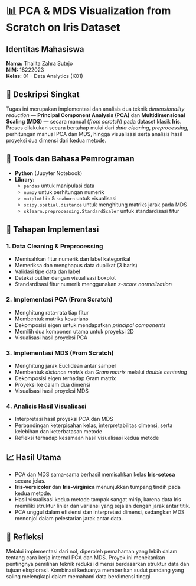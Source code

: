 # 📊 PCA & MDS Visualization from Scratch on Iris Dataset

## Identitas Mahasiswa  
**Nama:** Thalita Zahra Sutejo  
**NIM:** 18222023  
**Kelas:** 01 - Data Analytics (K01)

## 📌 Deskripsi Singkat  
Tugas ini merupakan implementasi dan analisis dua teknik *dimensionality reduction* — **Principal Component Analysis (PCA)** dan **Multidimensional Scaling (MDS)** — secara manual (*from scratch*) pada dataset klasik **Iris**. Proses dilakukan secara bertahap mulai dari *data cleaning*, *preprocessing*, perhitungan manual PCA dan MDS, hingga visualisasi serta analisis hasil proyeksi dua dimensi dari kedua metode.


## 🧰 Tools dan Bahasa Pemrograman  
- **Python** (Jupyter Notebook)  
- **Library:**  
  - `pandas` untuk manipulasi data  
  - `numpy` untuk perhitungan numerik  
  - `matplotlib` & `seaborn` untuk visualisasi  
  - `scipy.spatial.distance` untuk menghitung matriks jarak pada MDS  
  - `sklearn.preprocessing.StandardScaler` untuk standardisasi fitur  

## 🔎 Tahapan Implementasi

### 1. Data Cleaning & Preprocessing
- Memisahkan fitur numerik dan label kategorikal
- Memeriksa dan menghapus data duplikat (3 baris)
- Validasi tipe data dan label
- Deteksi outlier dengan visualisasi boxplot
- Standardisasi fitur numerik menggunakan *z-score normalization*

### 2. Implementasi PCA (From Scratch)
- Menghitung rata-rata tiap fitur
- Membentuk matriks kovarians
- Dekomposisi eigen untuk mendapatkan *principal components*
- Memilih dua komponen utama untuk proyeksi 2D
- Visualisasi hasil proyeksi PCA

### 3. Implementasi MDS (From Scratch)
- Menghitung jarak Euclidean antar sampel
- Membentuk *distance matrix* dan *Gram matrix* melalui *double centering*
- Dekomposisi eigen terhadap Gram matrix
- Proyeksi ke dalam dua dimensi
- Visualisasi hasil proyeksi MDS

### 4. Analisis Hasil Visualisasi
- Interpretasi hasil proyeksi PCA dan MDS
- Perbandingan keterpisahan kelas, interpretabilitas dimensi, serta kelebihan dan keterbatasan metode
- Refleksi terhadap kesamaan hasil visualisasi kedua metode


## 📈 Hasil Utama
- PCA dan MDS sama-sama berhasil memisahkan kelas **Iris-setosa** secara jelas.
- **Iris-versicolor** dan **Iris-virginica** menunjukkan tumpang tindih pada kedua metode.
- Hasil visualisasi kedua metode tampak sangat mirip, karena data Iris memiliki struktur linier dan variansi yang sejalan dengan jarak antar titik.
- PCA unggul dalam efisiensi dan interpretasi dimensi, sedangkan MDS menonjol dalam pelestarian jarak antar data.


## 🧠 Refleksi  
Melalui implementasi dari nol, diperoleh pemahaman yang lebih dalam tentang cara kerja internal PCA dan MDS. Proyek ini menekankan pentingnya pemilihan teknik reduksi dimensi berdasarkan struktur data dan tujuan eksplorasi. Kombinasi keduanya memberikan sudut pandang yang saling melengkapi dalam memahami data berdimensi tinggi.

